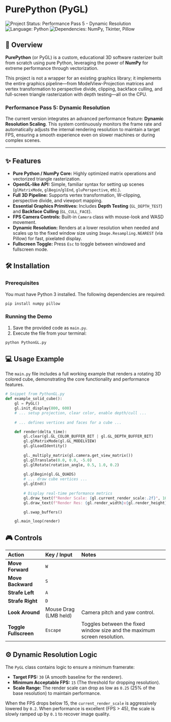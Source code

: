 
# PurePython (PyGL)
![Project Status: Performance Pass 5 - Dynamic Resolution](https://img.shields.io/badge/Status-Performance%20Pass%205-blue)
![Language: Python](https://img.shields.io/badge/Language-Python-green)
![Dependencies: NumPy, Tkinter, Pillow](https://img.shields.io/badge/Dependencies-NumPy%2C%20Tkinter%2C%20Pillow-brightgreen)

## 🚀 Overview

**PurePython** (or PyGL) is a custom, educational 3D software rasterizer built from scratch using pure Python, leveraging the power of **NumPy** for extreme performance through vectorization.

This project is not a wrapper for an existing graphics library; it implements the entire graphics pipeline—from ModelView-Projection matrices and vertex transformation to perspective divide, clipping, backface culling, and full-screen triangle rasterization with depth testing—all on the CPU.

### Performance Pass 5: Dynamic Resolution

The current version integrates an advanced performance feature: **Dynamic Resolution Scaling**. This system continuously monitors the frame rate and automatically adjusts the internal rendering resolution to maintain a target FPS, ensuring a smooth experience even on slower machines or during complex scenes.

---

## ✨ Features

*   **Pure Python / NumPy Core:** Highly optimized matrix operations and vectorized triangle rasterization.
*   **OpenGL-like API:** Simple, familiar syntax for setting up scenes (`glMatrixMode`, `glBegin`/`glEnd`, `gluPerspective`, etc.).
*   **Full 3D Pipeline:** Supports vertex transformation, W-clipping, perspective divide, and viewport mapping.
*   **Essential Graphics Primitives:** Includes **Depth Testing** (`GL_DEPTH_TEST`) and **Backface Culling** (`GL_CULL_FACE`).
*   **FPS Camera Controls:** Built-in `Camera` class with mouse-look and WASD movement.
*   **Dynamic Resolution:** Renders at a lower resolution when needed and scales up to the fixed window size using `Image.Resampling.NEAREST` (via Pillow) for fast, pixelated display.
*   **Fullscreen Toggle:** Press `Esc` to toggle between windowed and fullscreen mode.

## 🛠️ Installation

### Prerequisites

You must have Python 3 installed. The following dependencies are required:

```bash
pip install numpy pillow
```

### Running the Demo

1. Save the provided code as `main.py`.
2. Execute the file from your terminal:

```bash
python PythonGL.py
```

## 💻 Usage Example

The `main.py` file includes a full working example that renders a rotating 3D colored cube, demonstrating the core functionality and performance features.

```python
# Snippet from PythonGL.py
def example_solid_cube():
    gl = PyGL()
    gl.init_display(800, 600)
    # ... setup projection, clear color, enable depth/cull ...
    
    # ... defines vertices and faces for a cube ...

    def render(delta_time):
        gl.clear(gl.GL_COLOR_BUFFER_BIT | gl.GL_DEPTH_BUFFER_BIT)
        gl.glMatrixMode(gl.GL_MODELVIEW)
        gl.glLoadIdentity()
        
        gl._multiply_matrix(gl.camera.get_view_matrix())
        gl.glTranslate(0.0, 0.0, -5.0) 
        gl.glRotate(rotation_angle, 0.5, 1.0, 0.2)
        
        gl.glBegin(gl.GL_QUADS)
        # ... draw cube vertices ...
        gl.glEnd()
        
        # Display real-time performance metrics
        gl.draw_text(f"Render Scale: {gl.current_render_scale:.2f}", 10, 10)
        gl.draw_text(f"Render Res: {gl.render_width}x{gl.render_height}", 10, 30)

        gl.swap_buffers()

    gl.main_loop(render)
```

## 🎮 Controls

| Action | Key / Input | Notes |
| :--- | :--- | :--- |
| **Move Forward** | `W` | |
| **Move Backward** | `S` | |
| **Strafe Left** | `A` | |
| **Strafe Right** | `D` | |
| **Look Around** | Mouse Drag (LMB held) | Camera pitch and yaw control. |
| **Toggle Fullscreen** | `Escape` | Toggles between the fixed window size and the maximum screen resolution. |

## ⚙️ Dynamic Resolution Logic

The `PyGL` class contains logic to ensure a minimum framerate:

*   **Target FPS:** `30` (A smooth baseline for the renderer).
*   **Minimum Acceptable FPS:** `15` (The threshold for dropping resolution).
*   **Scale Range:** The render scale can drop as low as `0.25` (25% of the base resolution) to maintain performance.

When the FPS drops below 15, the `current_render_scale` is aggressively lowered by `0.2`. When performance is excellent (FPS > 45), the scale is slowly ramped up by `0.1` to recover image quality.


